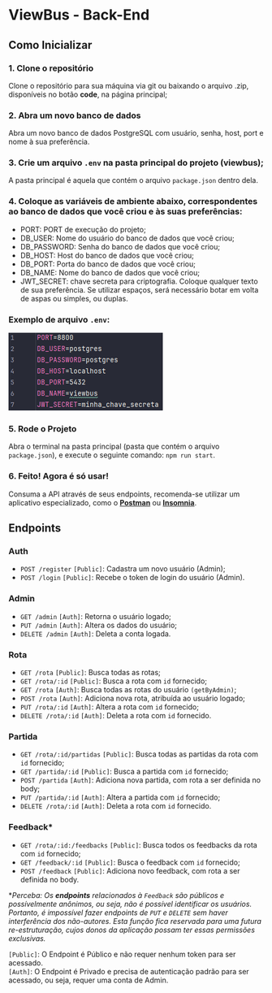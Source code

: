 # ViewBus - Back-End

## Como Inicializar

### 1. Clone o repositório
Clone o repositório para sua máquina via git ou baixando o arquivo .zip, 
disponíveis no botão **code**, na página principal;  

### 2. Abra um novo banco de dados
Abra um novo banco de dados PostgreSQL com usuário, senha, host, port e nome à sua preferência.  

### 3. Crie um arquivo `.env` na pasta principal do projeto (viewbus);
A pasta principal é aquela que contém o arquivo `package.json` dentro dela.

### 4. Coloque as variáveis de ambiente abaixo, correspondentes ao banco de dados que você criou e às suas preferências:  
   - PORT: PORT de execução do projeto;
   - DB_USER: Nome do usuário do banco de dados que você criou;
   - DB_PASSWORD: Senha do banco de dados que você criou;
   - DB_HOST: Host do banco de dados que você criou;
   - DB_PORT: Porta do banco de dados que você criou;
   - DB_NAME: Nome do banco de dados que você criou;
   - JWT_SECRET: chave secreta para criptografia. Coloque qualquer texto de sua preferência. 
   Se utilizar espaços, será necessário botar em volta de aspas ou simples, ou duplas.
### Exemplo de arquivo `.env`:  
![exemplo de dotenv](./assets/dotenv-example.png)

### 5. Rode o Projeto
Abra o terminal na pasta principal (pasta que contém o arquivo `package.json`), e execute o seguinte comando:
`npm run start`.

### 6. Feito! Agora é só usar!
Consuma a API através de seus endpoints, recomenda-se utilizar um aplicativo especializado, 
como o **[Postman](http://postman.com/)** ou **[Insomnia](http://insomnia.rest/)**.

## Endpoints

### Auth
- `POST /register` `[Public]`: Cadastra um novo usuário (Admin);
- `POST /login` `[Public]`: Recebe o token de login do usuário (Admin).

### Admin
- `GET /admin` `[Auth]`: Retorna o usuário logado;
- `PUT /admin` `[Auth]`: Altera os dados do usuário;
- `DELETE /admin` `[Auth]`: Deleta a conta logada.

### Rota
- `GET /rota` `[Public]`: Busca todas as rotas;
- `GET /rota/:id` `[Public]`: Busca a rota com `id` fornecido;
- `GET /rota` `[Auth]`: Busca todas as rotas do usuário `(getByAdmin)`;
- `POST /rota` `[Auth]`: Adiciona nova rota, atribuída ao usuário logado;
- `PUT /rota/:id` `[Auth]`: Altera a rota com `id` fornecido;
- `DELETE /rota/:id` `[Auth]`: Deleta a rota com `id` fornecido.

### Partida
- `GET /rota/:id/partidas` `[Public]`: Busca todas as partidas da rota com `id` fornecido;
- `GET /partida/:id` `[Public]`: Busca a partida com `id` fornecido;
- `POST /partida` `[Auth]`: Adiciona nova partida, com rota a ser definida no body;
- `PUT /partida/:id` `[Auth]`: Altera a partida com `id` fornecido;
- `DELETE /rota/:id` `[Auth]`: Deleta a rota com `id` fornecido.

### Feedback*
- `GET /rota/:id:/feedbacks` `[Public]`: Busca todos os feedbacks da rota com `id` fornecido;
- `GET /feedback/:id` `[Public]`: Busca o feedback com `id` fornecido;
- `POST /feedback` `[Public]`: Adiciona novo feedback, com rota a ser definida no body.  

**Perceba: Os **endpoints** relacionados à `Feedback` são públicos e possívelmente anônimos, ou seja, não é possível
identificar os usuários. Portanto, é impossível fazer endpoints de `PUT` e `DELETE` sem haver interferência 
dos não-autores. Esta função fica reservada para uma futura re-estruturação, cujos donos da aplicação possam
ter essas permissões exclusivas.*  

`[Public]`: O Endpoint é Público e não requer nenhum token para ser acessado.  
`[Auth]`: O Endpoint é Privado e precisa de autenticação padrão para ser acessado, 
ou seja, requer uma conta de Admin.  
